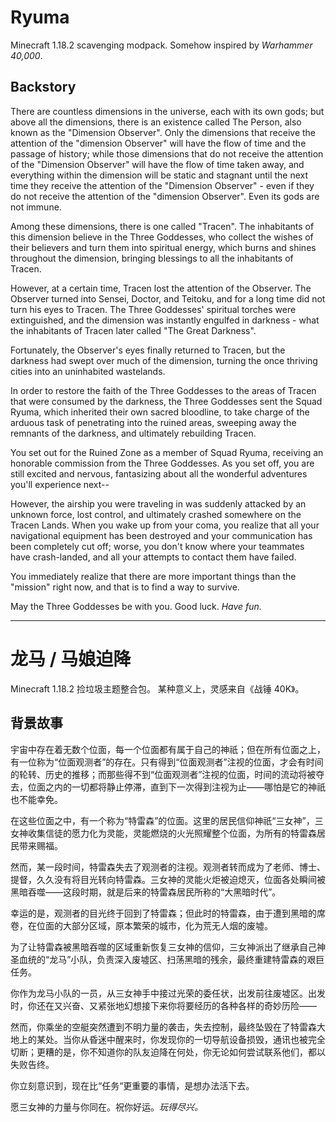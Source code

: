 # Ryuma

Minecraft 1.18.2 scavenging modpack. Somehow inspired by *Warhammer 40,000*.

## Backstory

There are countless dimensions in the universe, each with its own gods; but above all the dimensions, there is an existence called The Person, also known as the "Dimension Observer". Only the dimensions that receive the attention of the "dimension Observer" will have the flow of time and the passage of history; while those dimensions that do not receive the attention of the "Dimension Observer" will have the flow of time taken away, and everything within the dimension will be static and stagnant until the next time they receive the attention of the "Dimension Observer" - even if they do not receive the attention of the "dimension Observer". Even its gods are not immune.

Among these dimensions, there is one called "Tracen". The inhabitants of this dimension believe in the Three Goddesses, who collect the wishes of their believers and turn them into spiritual energy, which burns and shines throughout the dimension, bringing blessings to all the inhabitants of Tracen.

However, at a certain time, Tracen lost the attention of the Observer. The Observer turned into Sensei, Doctor, and Teitoku, and for a long time did not turn his eyes to Tracen. The Three Goddesses' spiritual torches were extinguished, and the dimension was instantly engulfed in darkness - what the inhabitants of Tracen later called "The Great Darkness".

Fortunately, the Observer's eyes finally returned to Tracen, but the darkness had swept over much of the dimension, turning the once thriving cities into an uninhabited wastelands.

In order to restore the faith of the Three Goddesses to the areas of Tracen that were consumed by the darkness, the Three Goddesses sent the Squad Ryuma, which inherited their own sacred bloodline, to take charge of the arduous task of penetrating into the ruined areas, sweeping away the remnants of the darkness, and ultimately rebuilding Tracen.

You set out for the Ruined Zone as a member of Squad Ryuma, receiving an honorable commission from the Three Goddesses. As you set off, you are still excited and nervous, fantasizing about all the wonderful adventures you'll experience next--

However, the airship you were traveling in was suddenly attacked by an unknown force, lost control, and ultimately crashed somewhere on the Tracen Lands. When you wake up from your coma, you realize that all your navigational equipment has been destroyed and your communication has been completely cut off; worse, you don't know where your teammates have crash-landed, and all your attempts to contact them have failed.

You immediately realize that there are more important things than the "mission" right now, and that is to find a way to survive.

May the Three Goddesses be with you. Good luck. *Have fun.*

________________

# 龙马 / 马娘迫降

Minecraft 1.18.2 捡垃圾主题整合包。 某种意义上，灵感来自《战锤 40K》。

## 背景故事

宇宙中存在着无数个位面，每一个位面都有属于自己的神祇；但在所有位面之上，有一位称为“位面观测者”的存在。只有得到“位面观测者”注视的位面，才会有时间的轮转、历史的推移；而那些得不到“位面观测者”注视的位面，时间的流动将被夺去，位面之内的一切都将静止停滞，直到下一次得到注视为止——哪怕是它的神祇也不能幸免。

在这些位面之中，有一个称为“特雷森”的位面。这里的居民信仰神祇“三女神”，三女神收集信徒的愿力化为灵能，灵能燃烧的火光照耀整个位面，为所有的特雷森居民带来赐福。

然而，某一段时间，特雷森失去了观测者的注视。观测者转而成为了老师、博士、提督，久久没有将目光转向特雷森。三女神的灵能火炬被迫熄灭，位面各处瞬间被黑暗吞噬——这段时期，就是后来的特雷森居民所称的“大黑暗时代”。

幸运的是，观测者的目光终于回到了特雷森；但此时的特雷森，由于遭到黑暗的席卷，在位面的大部分区域，原本繁荣的城市，化为荒无人烟的废墟。

为了让特雷森被黑暗吞噬的区域重新恢复三女神的信仰，三女神派出了继承自己神圣血统的“龙马”小队，负责深入废墟区、扫荡黑暗的残余，最终重建特雷森的艰巨任务。

你作为龙马小队的一员，从三女神手中接过光荣的委任状，出发前往废墟区。出发时，你还在又兴奋、又紧张地幻想接下来你将要经历的各种各样的奇妙历险——

然而，你乘坐的空艇突然遭到不明力量的袭击，失去控制，最终坠毁在了特雷森大地上的某处。当你从昏迷中醒来时，你发现你的一切导航设备损毁，通讯也被完全切断；更糟的是，你不知道你的队友迫降在何处，你无论如何尝试联系他们，都以失败告终。

你立刻意识到，现在比“任务“更重要的事情，是想办法活下去。

愿三女神的力量与你同在。祝你好运。*玩得尽兴。*
